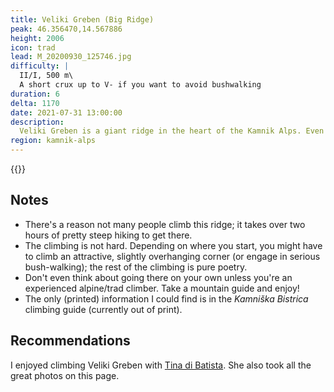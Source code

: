 ```yaml
---
title: Veliki Greben (Big Ridge)
peak: 46.356470,14.567886
height: 2006
icon: trad
lead: M_20200930_125746.jpg
difficulty: |
  II/I, 500 m\
  A short crux up to V- if you want to avoid bushwalking
duration: 6
delta: 1170
date: 2021-07-31 13:00:00
description:
  Veliki Greben is a giant ridge in the heart of the Kamnik Alps. Even though it ends at a popular hiking trail traversing the southern slopes of Skuta (near the [Instagram-famous bivouac](https://www.pd-ljmatica.si/koce/bivak-pod-skuto/)), you are almost guaranteed to climb it in perfect solitude. Combine that with fantastic views from the exposed thin edge you'll be climbing, and you'll get an unforgettable experience.
region: kamnik-alps
---
```

{{<hike-details description="yes">}}
## Notes

* There's a reason not many people climb this ridge; it takes over two hours of pretty steep hiking to get there.
* The climbing is not hard. Depending on where you start, you might have to climb an attractive, slightly overhanging corner (or engage in serious bush-walking); the rest of the climbing is pure poetry.
* Don't even think about going there on your own unless you're an experienced alpine/trad climber. Take a mountain guide and enjoy!
* The only (printed) information I could find is in the *Kamniška Bistrica* climbing guide (currently out of print).

## Recommendations

I enjoyed climbing Veliki Greben with [Tina di Batista](http://zgvs.si/vodnik/?id=244). She also took all the great photos on this page.
